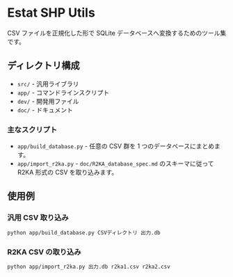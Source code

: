 # Estat SHP Utils

CSV ファイルを正規化した形で SQLite データベースへ変換するためのツール集です。

## ディレクトリ構成

- `src/` - 汎用ライブラリ
- `app/` - コマンドラインスクリプト
- `dev/` - 開発用ファイル
- `doc/` - ドキュメント

### 主なスクリプト

- `app/build_database.py` - 任意の CSV 群を 1 つのデータベースにまとめます。
- `app/import_r2ka.py` - `doc/R2KA_database_spec.md` のスキーマに従って R2KA 形式の CSV を取り込みます。

## 使用例

### 汎用 CSV 取り込み

```bash
python app/build_database.py CSVディレクトリ 出力.db
```

### R2KA CSV の取り込み

```bash
python app/import_r2ka.py 出力.db r2ka1.csv r2ka2.csv
```
